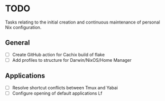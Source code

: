 # TODO

Tasks relating to the initial creation and continuous maintenance of personal Nix configuration.

## General

- [ ] Create GitHub action for Cachix build of flake
- [ ] Add profiles to structure for Darwin/NixOS/Home Manager

## Applications

- [ ] Resolve shortcut conflicts between Tmux and Yabai
- [ ] Configure opening of default applications Lf
